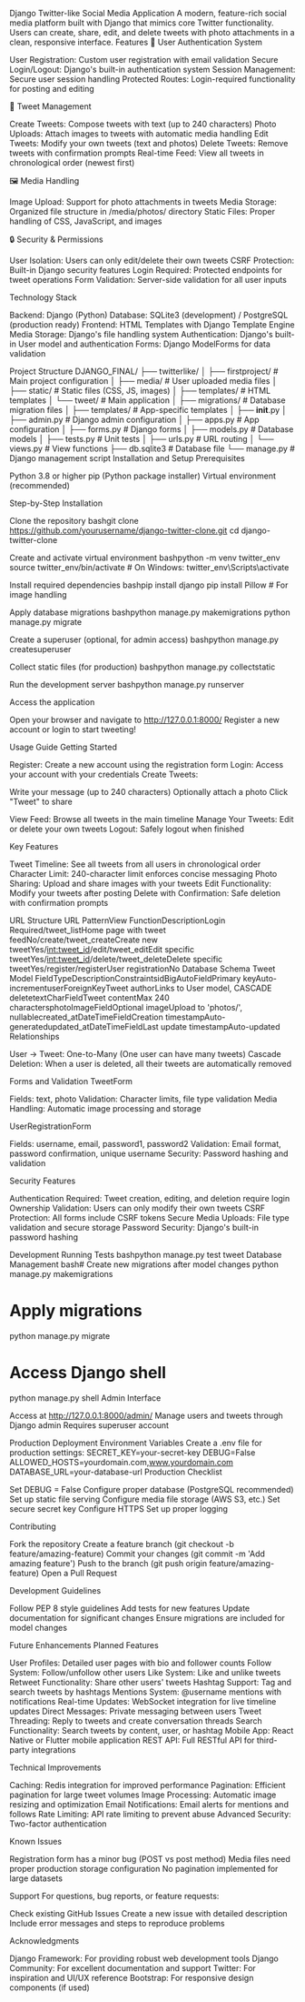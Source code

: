 Django Twitter-like Social Media Application
A modern, feature-rich social media platform built with Django that mimics core Twitter functionality. Users can create, share, edit, and delete tweets with photo attachments in a clean, responsive interface.
Features
🔐 User Authentication System

User Registration: Custom user registration with email validation
Secure Login/Logout: Django's built-in authentication system
Session Management: Secure user session handling
Protected Routes: Login-required functionality for posting and editing

📝 Tweet Management

Create Tweets: Compose tweets with text (up to 240 characters)
Photo Uploads: Attach images to tweets with automatic media handling
Edit Tweets: Modify your own tweets (text and photos)
Delete Tweets: Remove tweets with confirmation prompts
Real-time Feed: View all tweets in chronological order (newest first)

🖼️ Media Handling

Image Upload: Support for photo attachments in tweets
Media Storage: Organized file structure in /media/photos/ directory
Static Files: Proper handling of CSS, JavaScript, and images

🔒 Security & Permissions

User Isolation: Users can only edit/delete their own tweets
CSRF Protection: Built-in Django security features
Login Required: Protected endpoints for tweet operations
Form Validation: Server-side validation for all user inputs

Technology Stack

Backend: Django (Python)
Database: SQLite3 (development) / PostgreSQL (production ready)
Frontend: HTML Templates with Django Template Engine
Media Storage: Django's file handling system
Authentication: Django's built-in User model and authentication
Forms: Django ModelForms for data validation

Project Structure
DJANGO_FINAL/
├── twitterlike/
│   ├── firstproject/           # Main project configuration
│   ├── media/                  # User uploaded media files
│   ├── static/                 # Static files (CSS, JS, images)
│   ├── templates/              # HTML templates
│   └── tweet/                  # Main application
│       ├── migrations/         # Database migration files
│       ├── templates/          # App-specific templates
│       ├── __init__.py
│       ├── admin.py           # Django admin configuration
│       ├── apps.py            # App configuration
│       ├── forms.py           # Django forms
│       ├── models.py          # Database models
│       ├── tests.py           # Unit tests
│       ├── urls.py            # URL routing
│       └── views.py           # View functions
├── db.sqlite3                 # Database file
└── manage.py                  # Django management script
Installation and Setup
Prerequisites

Python 3.8 or higher
pip (Python package installer)
Virtual environment (recommended)

Step-by-Step Installation

Clone the repository
bashgit clone https://github.com/yourusername/django-twitter-clone.git
cd django-twitter-clone

Create and activate virtual environment
bashpython -m venv twitter_env
source twitter_env/bin/activate  # On Windows: twitter_env\Scripts\activate

Install required dependencies
bashpip install django
pip install Pillow  # For image handling

Apply database migrations
bashpython manage.py makemigrations
python manage.py migrate

Create a superuser (optional, for admin access)
bashpython manage.py createsuperuser

Collect static files (for production)
bashpython manage.py collectstatic

Run the development server
bashpython manage.py runserver

Access the application

Open your browser and navigate to http://127.0.0.1:8000/
Register a new account or login to start tweeting!



Usage Guide
Getting Started

Register: Create a new account using the registration form
Login: Access your account with your credentials
Create Tweets:

Write your message (up to 240 characters)
Optionally attach a photo
Click "Tweet" to share


View Feed: Browse all tweets in the main timeline
Manage Your Tweets: Edit or delete your own tweets
Logout: Safely logout when finished

Key Features

Tweet Timeline: See all tweets from all users in chronological order
Character Limit: 240-character limit enforces concise messaging
Photo Sharing: Upload and share images with your tweets
Edit Functionality: Modify your tweets after posting
Delete with Confirmation: Safe deletion with confirmation prompts

URL Structure
URL PatternView FunctionDescriptionLogin Required/tweet_listHome page with tweet feedNo/create/tweet_createCreate new tweetYes/<int:tweet_id>/edit/tweet_editEdit specific tweetYes/<int:tweet_id>/delete/tweet_deleteDelete specific tweetYes/register/registerUser registrationNo
Database Schema
Tweet Model
FieldTypeDescriptionConstraintsidBigAutoFieldPrimary keyAuto-incrementuserForeignKeyTweet authorLinks to User model, CASCADE deletetextCharFieldTweet contentMax 240 charactersphotoImageFieldOptional imageUpload to 'photos/', nullablecreated_atDateTimeFieldCreation timestampAuto-generatedupdated_atDateTimeFieldLast update timestampAuto-updated
Relationships

User → Tweet: One-to-Many (One user can have many tweets)
Cascade Deletion: When a user is deleted, all their tweets are automatically removed

Forms and Validation
TweetForm

Fields: text, photo
Validation: Character limits, file type validation
Media Handling: Automatic image processing and storage

UserRegistrationForm

Fields: username, email, password1, password2
Validation: Email format, password confirmation, unique username
Security: Password hashing and validation

Security Features

Authentication Required: Tweet creation, editing, and deletion require login
Ownership Validation: Users can only modify their own tweets
CSRF Protection: All forms include CSRF tokens
Secure Media Uploads: File type validation and secure storage
Password Security: Django's built-in password hashing

Development
Running Tests
bashpython manage.py test tweet
Database Management
bash# Create new migrations after model changes
python manage.py makemigrations

# Apply migrations
python manage.py migrate

# Access Django shell
python manage.py shell
Admin Interface

Access at http://127.0.0.1:8000/admin/
Manage users and tweets through Django admin
Requires superuser account

Production Deployment
Environment Variables
Create a .env file for production settings:
SECRET_KEY=your-secret-key
DEBUG=False
ALLOWED_HOSTS=yourdomain.com,www.yourdomain.com
DATABASE_URL=your-database-url
Production Checklist

 Set DEBUG = False
 Configure proper database (PostgreSQL recommended)
 Set up static file serving
 Configure media file storage (AWS S3, etc.)
 Set secure secret key
 Configure HTTPS
 Set up proper logging

Contributing

Fork the repository
Create a feature branch (git checkout -b feature/amazing-feature)
Commit your changes (git commit -m 'Add amazing feature')
Push to the branch (git push origin feature/amazing-feature)
Open a Pull Request

Development Guidelines

Follow PEP 8 style guidelines
Add tests for new features
Update documentation for significant changes
Ensure migrations are included for model changes

Future Enhancements
Planned Features

User Profiles: Detailed user pages with bio and follower counts
Follow System: Follow/unfollow other users
Like System: Like and unlike tweets
Retweet Functionality: Share other users' tweets
Hashtag Support: Tag and search tweets by hashtags
Mentions System: @username mentions with notifications
Real-time Updates: WebSocket integration for live timeline updates
Direct Messages: Private messaging between users
Tweet Threading: Reply to tweets and create conversation threads
Search Functionality: Search tweets by content, user, or hashtag
Mobile App: React Native or Flutter mobile application
REST API: Full RESTful API for third-party integrations

Technical Improvements

Caching: Redis integration for improved performance
Pagination: Efficient pagination for large tweet volumes
Image Processing: Automatic image resizing and optimization
Email Notifications: Email alerts for mentions and follows
Rate Limiting: API rate limiting to prevent abuse
Advanced Security: Two-factor authentication

Known Issues

Registration form has a minor bug (POST vs post method)
Media files need proper production storage configuration
No pagination implemented for large datasets


Support
For questions, bug reports, or feature requests:

Check existing GitHub Issues
Create a new issue with detailed description
Include error messages and steps to reproduce problems

Acknowledgments

Django Framework: For providing robust web development tools
Django Community: For excellent documentation and support
Twitter: For inspiration and UI/UX reference
Bootstrap: For responsive design components (if used)
